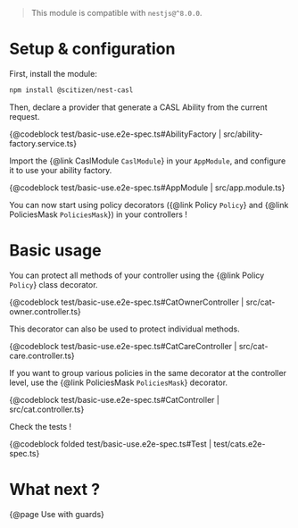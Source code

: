 > This module is compatible with `nestjs@^8.0.0`.

# Setup & configuration

First, install the module:

```bash
npm install @scitizen/nest-casl
```

Then, declare a provider that generate a CASL Ability from the current request.

{@codeblock test/basic-use.e2e-spec.ts#AbilityFactory | src/ability-factory.service.ts}

Import the {@link CaslModule `CaslModule`} in your `AppModule`, and configure it to use your ability factory.

{@codeblock test/basic-use.e2e-spec.ts#AppModule | src/app.module.ts}

You can now start using policy decorators ({@link Policy `Policy`} and {@link PoliciesMask `PoliciesMask`}) in your controllers !

# Basic usage

You can protect all methods of your controller using the {@link Policy `Policy`} class decorator.

{@codeblock test/basic-use.e2e-spec.ts#CatOwnerController | src/cat-owner.controller.ts}

This decorator can also be used to protect individual methods.

{@codeblock test/basic-use.e2e-spec.ts#CatCareController | src/cat-care.controller.ts}

If you want to group various policies in the same decorator at the controller level, use the {@link PoliciesMask `PoliciesMask`} decorator.

{@codeblock test/basic-use.e2e-spec.ts#CatController | src/cat.controller.ts}

Check the tests !

{@codeblock folded test/basic-use.e2e-spec.ts#Test | test/cats.e2e-spec.ts}

# What next ?

{@page Use with guards}